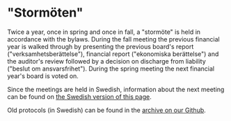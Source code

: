 # "Stormöten"

Twice a year, once in spring and once in fall, a "stormöte" is held in
accordance with the bylaws. During the fall meeting the previous financial year
is walked through by presenting the previous board's report
("verksamhetsberättelse"), financial report ("ekonomiska berättelse") and the
auditor's review followed by a decision on discharge from liability ("beslut om
ansvarsfrihet"). During the spring meeting the next financial year's board is
voted on.

Since the meetings are held in Swedish, information about the next meeting can
be found on [the Swedish version of this page](/meetings/se/).

Old protocols (in Swedish) can be found in the [archive on our Github](https://github.com/lithekod/stormoten).
